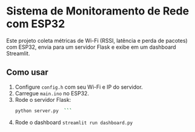 # Sistema de Monitoramento de Rede com ESP32

Este projeto coleta métricas de Wi-Fi (RSSI, latência e perda de pacotes) com ESP32, envia para um servidor Flask e exibe em um dashboard Streamlit.

## Como usar

1. Configure `config.h` com seu Wi-Fi e IP do servidor.
2. Carregue `main.ino` no ESP32.
3. Rode o servidor Flask:
   ```bash
   python server.py  ```

4. Rode o dashboard
  ```streamlit run dashboard.py```

